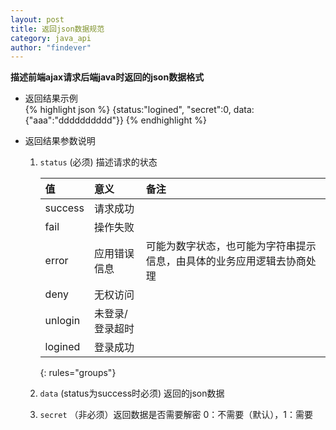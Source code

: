 ```yaml
---
layout: post
title: 返回json数据规范
category: java_api
author: "findever"
---
```


__描述前端ajax请求后端java时返回的json数据格式__

<!--more-->

* 返回结果示例  
{% highlight json %}
	{status:"logined", "secret":0, data:{"aaa":"dddddddddd"}}
{% endhighlight %}

* 返回结果参数说明
	1. `status` (必须) 描述请求的状态

		| **值** | **意义** | **备注** |
		|:-------|:-------- |:---------|
		| success | 请求成功 | |
		| fail | 操作失败 | |
		| error | 应用错误信息 | 可能为数字状态，也可能为字符串提示信息，由具体的业务应用逻辑去协商处理 |
		| deny | 无权访问 | |
		| unlogin | 未登录/登录超时 | |
		| logined | 登录成功 | 
		{: rules="groups"}

	2. `data` (status为success时必须) 返回的json数据
	3. `secret` （非必须）返回数据是否需要解密 0：不需要（默认），1：需要
